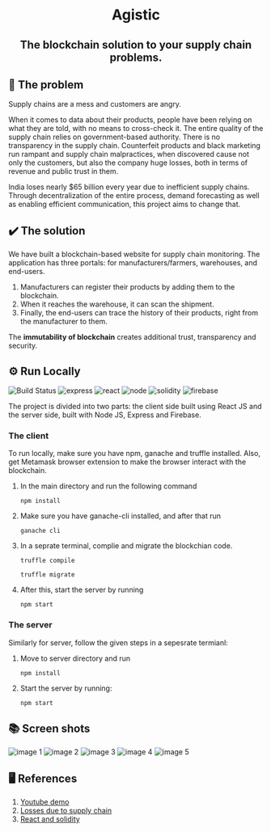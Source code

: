 # <p align ="center">Agistic</p>
## <p align ="center" >The blockchain solution to your supply chain problems.</p>

## 	:pushpin: The problem
Supply chains are a mess and customers are angry.

 When it comes to data about their products, people have been relying on what they are told, with no means to cross-check it. The entire quality of the supply chain relies on government-based authority. There is no transparency in the supply chain. Counterfeit products and black marketing run rampant and supply chain malpractices, when discovered cause not only the customers, but also the company huge losses, both in terms of revenue and public trust in them. 
 
 India loses nearly $65 billion every year due to inefficient supply chains. Through decentralization of the entire process, demand forecasting as well as enabling efficient communication, this project aims to change that.

## 	:heavy_check_mark: The solution

We have built a blockchain-based website for supply chain monitoring. The application has three portals: for manufacturers/farmers, warehouses, and end-users. 

1. Manufacturers can register their products by adding them to the blockchain.
2. When it reaches the warehouse, it can scan the shipment.  
3. Finally, the end-users can trace the history of their products, right from the manufacturer to them.

The <b>immutability of blockchain</b> creates additional trust, transparency and security.

## 	:gear: Run Locally
![Build Status](https://img.shields.io/badge/HTML5-E34F26?style=for-the-badge&logo=html5&logoColor=white)  ![express](https://img.shields.io/badge/Express.js-000000?style=for-the-badge&logo=express&logoColor=white) ![react](https://img.shields.io/badge/React-20232A?style=for-the-badge&logo=react&logoColor=61DAFB) ![node](https://img.shields.io/badge/Node.js-339933?style=for-the-badge&logo=nodedotjs&logoColor=white) ![solidity](https://img.shields.io/badge/Solidity-e6e6e6?style=for-the-badge&logo=solidity&logoColor=black) ![firebase](https://img.shields.io/badge/firebase-ffca28?style=for-the-badge&logo=firebase&logoColor=black)

The project is divided into two parts: the client side built using React JS and the server side, built with Node JS, Express and Firebase.

### The client
To run locally, make sure you have npm, ganache and truffle installed. Also, get Metamask browser extension to make the browser interact with the blockchain.

1. In the main directory and run the following command

    ```npm install```
2. Make sure you have ganache-cli installed, and after that run 


   ```ganache cli```
3. In a seprate terminal, complie and migrate the blockchian code.


   ```truffle compile```
   
   ```truffle migrate```
   
   
4. After this, start the server by running


   ```npm start```

### The server
Similarly for server, follow the given steps in a sepesrate termianl:

1. Move to server directory and run


   ```npm install```
2. Start the server by running:


   ```npm start```

## :books: Screen shots
![image 1](https://assets.devfolio.co/hackathons/203325236b8942808406b7b0ba9ffd2e/projects/bd090e80fcea4494bb8729f3942fc49f/4d557309-9eac-4b91-bab8-4df59a098599.png)
![image 2](https://assets.devfolio.co/hackathons/203325236b8942808406b7b0ba9ffd2e/projects/bd090e80fcea4494bb8729f3942fc49f/388e265d-c9b2-470a-9290-685d010f9d62.jpeg)
![image 3](https://assets.devfolio.co/hackathons/203325236b8942808406b7b0ba9ffd2e/projects/bd090e80fcea4494bb8729f3942fc49f/41b08ae2-ee6b-4ee7-9251-f47108446381.jpeg)
![image 4](https://assets.devfolio.co/hackathons/203325236b8942808406b7b0ba9ffd2e/projects/bd090e80fcea4494bb8729f3942fc49f/7cca8955-f129-410d-82f6-82fb900360da.png)
![image 5](https://assets.devfolio.co/hackathons/203325236b8942808406b7b0ba9ffd2e/projects/bd090e80fcea4494bb8729f3942fc49f/ceb29d8e-8380-4079-87bd-a1bc1580bc8d.png)
## :desktop_computer: References
1. [Youtube demo](https://youtu.be/RPk9MBCP-_w)
2. [Losses due to supply chain](https://www.moneylife.in/article/india-loses-65-billion-every-year-due-to-inefficient-supply-chain-systems/8786.html#:~:text=India%20loses%20%2465%20billion%20every%20year%20due%20to%20inefficient%20supply%20chain%20systems&text=Though%20retail%20in%20India%20is,systems%2C%20says%20a%20study%20report.)
3. [React and solidity](https://www.dappuniversity.com/articles/ethereum-dapp-react-tutorial)
